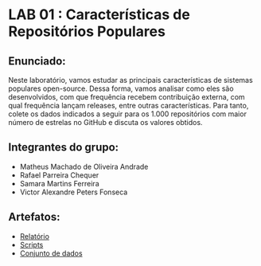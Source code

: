 
# LAB 01 : Características de Repositórios Populares

## Enunciado:

Neste laboratório, vamos estudar as principais características de sistemas populares open-source. Dessa forma, vamos analisar como eles são desenvolvidos, com que frequência recebem contribuição externa, com qual frequência lançam releases, entre outras características. Para tanto, colete os dados indicados a seguir para os 1.000 repositórios com maior número de estrelas no GitHub e discuta os valores obtidos.

## Integrantes do grupo:

* Matheus Machado de Oliveira Andrade
* Rafael Parreira Chequer
* Samara Martins Ferreira
* Victor Alexandre Peters Fonseca

## Artefatos:

* [Relatório](docs/README.md)
* [Scripts](scripts)
* [Conjunto de dados](scripts/dataset)
  